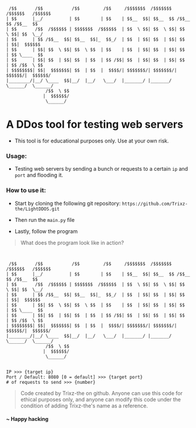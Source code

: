 ```
 /$$       /$$           /$$         /$$     /$$$$$$$  /$$$$$$$   /$$$$$$   /$$$$$$ 
| $$      |__/          | $$        | $$    | $$__  $$| $$__  $$ /$$__  $$ /$$__  $$
| $$       /$$  /$$$$$$ | $$$$$$$  /$$$$$$  | $$  \ $$| $$  \ $$| $$  \ $$| $$  \__/
| $$      | $$ /$$__  $$| $$__  $$|_  $$_/  | $$  | $$| $$  | $$| $$  | $$|  $$$$$$ 
| $$      | $$| $$  \ $$| $$  \ $$  | $$    | $$  | $$| $$  | $$| $$  | $$ \____  $$
| $$      | $$| $$  | $$| $$  | $$  | $$ /$$| $$  | $$| $$  | $$| $$  | $$ /$$  \ $$
| $$$$$$$$| $$|  $$$$$$$| $$  | $$  |  $$$$/| $$$$$$$/| $$$$$$$/|  $$$$$$/|  $$$$$$/
|________/|__/ \____  $$|__/  |__/   \___/  |_______/ |_______/  \______/  \______/ 
               /$$  \ $$                                                            
              |  $$$$$$/                                                            
               \______/
```

# A DDos tool for testing web servers
- This tool is for educational purposes only. Use at your own risk.

### Usage:
- Testing web servers by sending a bunch or requests to a certain `ip` and `port` and flooding it.
### How to use it:
- Start by cloning the following git repository:
```https://github.com/Trixz-the/LightDDOS.git```

- Then run the `main.py`	 file

- Lastly, follow the program

> What does the program look like in action?
```


 /$$       /$$           /$$         /$$     /$$$$$$$  /$$$$$$$   /$$$$$$   /$$$$$$ 
| $$      |__/          | $$        | $$    | $$__  $$| $$__  $$ /$$__  $$ /$$__  $$
| $$       /$$  /$$$$$$ | $$$$$$$  /$$$$$$  | $$  \ $$| $$  \ $$| $$  \ $$| $$  \__/
| $$      | $$ /$$__  $$| $$__  $$|_  $$_/  | $$  | $$| $$  | $$| $$  | $$|  $$$$$$ 
| $$      | $$| $$  \ $$| $$  \ $$  | $$    | $$  | $$| $$  | $$| $$  | $$ \____  $$
| $$      | $$| $$  | $$| $$  | $$  | $$ /$$| $$  | $$| $$  | $$| $$  | $$ /$$  \ $$
| $$$$$$$$| $$|  $$$$$$$| $$  | $$  |  $$$$/| $$$$$$$/| $$$$$$$/|  $$$$$$/|  $$$$$$/
|________/|__/ \____  $$|__/  |__/   \___/  |_______/ |_______/  \______/  \______/ 
               /$$  \ $$
              |  $$$$$$/
               \______/


IP >>> {target ip}
Port / Default: 8080 [0 = default] >>> {target port}
# of requests to send >>> {number}
```

> Code created by Trixz-the on github. Anyone can use this code for ethical purposes only, and anyone can modify this code under the condition of adding Trixz-the's name as a reference.
>
#### ~ Happy hacking